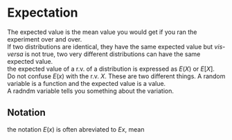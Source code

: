# Expectation
The expected value is the mean value you would get if you ran the experiment over and over.  
If two distributions are identical, they have the same expected value but *vis-versa* is not true, two very different distributions can have the same expected value.  
the expected value of a r.v. of a distribution is expressed as $E(X)$ or $E[X]$.  
Do not confuse $E(x)$ with the r.v. $X$.  These are two different things.  A random variable is a function and the expected value is a value.  
A radndm variable tells you something about the variation.  
## Notation
the notation $E(x)$ is often abreviated to $Ex$, mean
